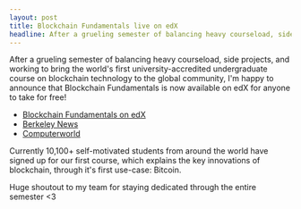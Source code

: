 ```yaml
---
layout: post
title: Blockchain Fundamentals live on edX
headline: After a grueling semester of balancing heavy courseload, side projects, and working to bring the world's first university-accredited undergraduate course on blockchain technology to the global community, I'm happy to announce that Blockchain Fundamentals is now available on edX for anyone to take for free!
---
```


After a grueling semester of balancing heavy courseload, side projects, and working to bring the world's first university-accredited undergraduate course on blockchain technology to the global community, I'm happy to announce that Blockchain Fundamentals is now available on edX for anyone to take for free!

* [Blockchain Fundamentals on edX](https://www.edx.org/professional-certificate/uc-berkeleyx-blockchain-fundamentals)
* [Berkeley News](http://news.berkeley.edu/2018/06/14/new-uc-berkeley-online-course-will-make-blockchain-so-clear-you-can-explain-it-to-your-grandma/)
* [Computerworld](https://www.computerworld.com/article/3282791/blockchain/uc-berkeley-puts-blockchain-training-online-thousands-sign-up.html)

Currently 10,100+ self-motivated students from around the world have signed up for our first course, which explains the key innovations of blockchain, through it's first use-case: Bitcoin.

Huge shoutout to my team for staying dedicated through the entire semester <3
